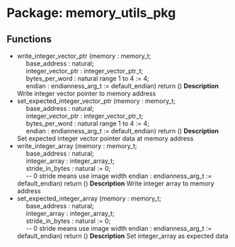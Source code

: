 # Package: memory_utils_pkg

## Functions
- write_integer_vector_ptr <font id="function_arguments">(memory : memory_t;<br><span style="padding-left:20px"> base_address : natural;<br><span style="padding-left:20px"> integer_vector_ptr : integer_vector_ptr_t;<br><span style="padding-left:20px"> bytes_per_word : natural range 1 to 4 := 4;<br><span style="padding-left:20px"> endian : endianness_arg_t := default_endian) </font> <font id="function_return">return ()</font>
**Description**
Write integer vector pointer to memory address
- set_expected_integer_vector_ptr <font id="function_arguments">(memory : memory_t;<br><span style="padding-left:20px"> base_address : natural;<br><span style="padding-left:20px"> integer_vector_ptr : integer_vector_ptr_t;<br><span style="padding-left:20px"> bytes_per_word : natural range 1 to 4 := 4;<br><span style="padding-left:20px"> endian : endianness_arg_t := default_endian) </font> <font id="function_return">return ()</font>
**Description**
Set expected integer vector pointer data at memory address
- write_integer_array <font id="function_arguments">(memory : memory_t;<br><span style="padding-left:20px"> base_address : natural;<br><span style="padding-left:20px"> integer_array : integer_array_t;<br><span style="padding-left:20px"> stride_in_bytes : natural := 0;<br><span style="padding-left:20px"> -- 0 stride means use image width endian : endianness_arg_t := default_endian) </font> <font id="function_return">return ()</font>
**Description**
Write integer array to memory address
- set_expected_integer_array <font id="function_arguments">(memory : memory_t;<br><span style="padding-left:20px"> base_address : natural;<br><span style="padding-left:20px"> integer_array : integer_array_t;<br><span style="padding-left:20px"> stride_in_bytes : natural := 0;<br><span style="padding-left:20px"> -- 0 stride means use image width endian : endianness_arg_t := default_endian) </font> <font id="function_return">return ()</font>
**Description**
Set integer_array as expected data
